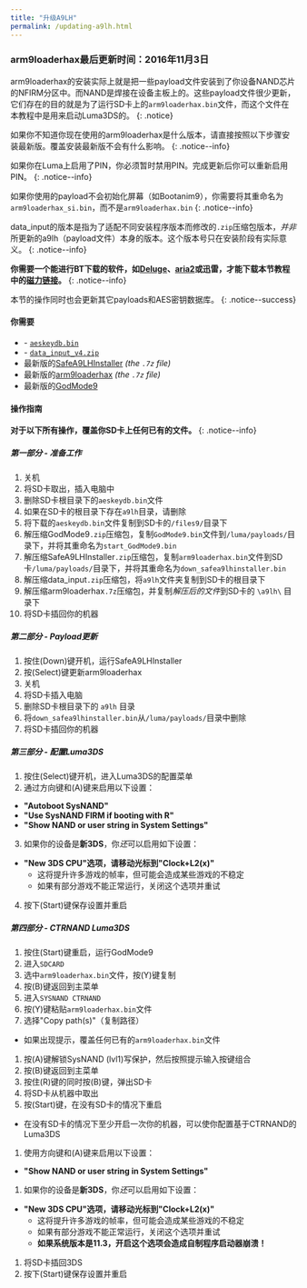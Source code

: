 ```yaml
---
title: "升级A9LH"
permalink: /updating-a9lh.html
---
```


### arm9loaderhax最后更新时间：2016年11月3日

arm9loaderhax的安装实际上就是把一些payload文件安装到了你设备NAND芯片的NFIRM分区中。而NAND是焊接在设备主板上的。这些payload文件很少更新，它们存在的目的就是为了运行SD卡上的`arm9loaderhax.bin`文件，而这个文件在本教程中是用来启动Luma3DS的。
{: .notice}

如果你不知道你现在使用的arm9loaderhax是什么版本，请直接按照以下步骤安装最新版。覆盖安装最新版不会有什么影响。
{: .notice--info}

如果你在Luma上启用了PIN，你必须暂时禁用PIN。完成更新后你可以重新启用PIN。
{: .notice--info}

如果你使用的payload不会初始化屏幕（如Bootanim9），你需要将其重命名为`arm9loaderhax_si.bin`，而不是`arm9loaderhax.bin`
{: .notice--info}

data_input的版本是指为了适配不同安装程序版本而修改的`.zip`压缩包版本，*并非*所更新的a9lh（payload文件）本身的版本。这个版本号只在安装阶段有实际意义。
{: .notice--info}

**你需要一个能进行BT下载的软件，如[Deluge](http://dev.deluge-torrent.org/wiki/Download)、[aria2](https://aria2.github.io/)或迅雷，才能下载本节教程中的[磁力链接](http://baike.baidu.com/item/%E7%A3%81%E5%8A%9B%E9%93%BE%E6%8E%A5)。**
{: .notice--info}

本节的操作同时也会更新其它payloads和AES密钥数据库。
{: .notice--success}

#### 你需要

* <i class="fa fa-magnet" aria-hidden="true" title="这个下载链接是磁力链格式的。请使用BT种子客户端进行下载。"></i> - [`aeskeydb.bin`](magnet:?xt=urn:btih:18b3a17f78e2376e05feaa150749d9fd689b25dc&dn=aeskeydb.bin&tr=udp%3A%2F%2Ftracker.coppersurfer.tk%3A6969%2Fannounce&tr=udp%3A%2F%2Ftracker.opentrackr.org%3A1337%2Fannounce&tr=http%3A%2F%2Ftracker.opentrackr.org%3A1337%2Fannounce&tr=udp%3A%2F%2Fzer0day.ch%3A1337%2Fannounce&tr=udp%3A%2F%2Ftracker.leechers-paradise.org%3A6969%2Fannounce&tr=http%3A%2F%2Fexplodie.org%3A6969%2Fannounce&tr=udp%3A%2F%2Fexplodie.org%3A6969%2Fannounce&tr=udp%3A%2F%2F9.rarbg.com%3A2710%2Fannounce&tr=udp%3A%2F%2Fp4p.arenabg.com%3A1337%2Fannounce&tr=http%3A%2F%2Fp4p.arenabg.com%3A1337%2Fannounce&tr=udp%3A%2F%2Ftracker.aletorrenty.pl%3A2710%2Fannounce&tr=http%3A%2F%2Ftracker.aletorrenty.pl%3A2710%2Fannounce&tr=http%3A%2F%2Ftracker1.wasabii.com.tw%3A6969%2Fannounce&tr=http%3A%2F%2Ftracker.baravik.org%3A6970%2Fannounce&tr=http%3A%2F%2Ftracker.tfile.me%2Fannounce&tr=udp%3A%2F%2Ftorrent.gresille.org%3A80%2Fannounce&tr=http%3A%2F%2Ftorrent.gresille.org%2Fannounce&tr=udp%3A%2F%2Ftracker.yoshi210.com%3A6969%2Fannounce&tr=udp%3A%2F%2Ftracker.tiny-vps.com%3A6969%2Fannounce&tr=udp%3A%2F%2Ftracker.filetracker.pl%3A8089%2Fannounce)
* <i class="fa fa-magnet" aria-hidden="true" title="这个下载链接是磁力链格式的。请使用BT种子客户端进行下载。"></i> - [`data_input_v4.zip`](magnet:?xt=urn:btih:00f03ff69b5961307303d5e4778a2f65a528bf2d&dn=data%5Finput%5Fv4.zip&tr=udp%3A%2F%2Ftracker.coppersurfer.tk%3A6969%2Fannounce&tr=udp%3A%2F%2Ftracker.opentrackr.org%3A1337%2Fannounce&tr=http%3A%2F%2Ftracker.opentrackr.org%3A1337%2Fannounce&tr=udp%3A%2F%2Fzer0day.ch%3A1337%2Fannounce&tr=udp%3A%2F%2Ftracker.leechers-paradise.org%3A6969%2Fannounce&tr=http%3A%2F%2Fexplodie.org%3A6969%2Fannounce&tr=udp%3A%2F%2Fexplodie.org%3A6969%2Fannounce&tr=udp%3A%2F%2F9.rarbg.com%3A2710%2Fannounce&tr=udp%3A%2F%2Fp4p.arenabg.com%3A1337%2Fannounce&tr=http%3A%2F%2Fp4p.arenabg.com%3A1337%2Fannounce&tr=udp%3A%2F%2Ftracker.aletorrenty.pl%3A2710%2Fannounce&tr=http%3A%2F%2Ftracker.aletorrenty.pl%3A2710%2Fannounce&tr=http%3A%2F%2Ftracker1.wasabii.com.tw%3A6969%2Fannounce&tr=http%3A%2F%2Ftracker.baravik.org%3A6970%2Fannounce&tr=http%3A%2F%2Ftracker.tfile.me%2Fannounce&tr=udp%3A%2F%2Ftorrent.gresille.org%3A80%2Fannounce&tr=http%3A%2F%2Ftorrent.gresille.org%2Fannounce&tr=udp%3A%2F%2Ftracker.yoshi210.com%3A6969%2Fannounce&tr=udp%3A%2F%2Ftracker.tiny-vps.com%3A6969%2Fannounce&tr=udp%3A%2F%2Ftracker.filetracker.pl%3A8089%2Fannounce)
* 最新版的[SafeA9LHInstaller](https://github.com/AuroraWright/SafeA9LHInstaller/releases/latest) *(the `.7z` file)*
* 最新版的[arm9loaderhax](https://github.com/AuroraWright/arm9loaderhax/releases/latest) *(the `.7z` file)*
* 最新版的[GodMode9](https://github.com/d0k3/GodMode9/releases/latest)

#### 操作指南

**对于以下所有操作，覆盖你SD卡上任何已有的文件。**
{: .notice--info}

##### 第一部分 - 准备工作

1. 关机
1. 将SD卡取出，插入电脑中
1. 删除SD卡根目录下的`aeskeydb.bin`文件
1. 如果在SD卡的根目录下存在`a9lh`目录，请删除
1. 将下载的`aeskeydb.bin`文件复制到SD卡的`/files9/`目录下
4. 解压缩GodMode9`.zip`压缩包，复制`GodMode9.bin`文件到`/luma/payloads/`目录下，并将其重命名为`start_GodMode9.bin`
5. 解压缩SafeA9LHInstaller`.zip`压缩包，复制`arm9loaderhax.bin`文件到SD卡`/luma/payloads/`目录下，并将其重命名为`down_safea9lhinstaller.bin`
7. 解压缩data_input`.zip`压缩包，将`a9lh`文件夹复制到SD卡的根目录下
8. 解压缩arm9loaderhax`.7z`压缩包，并复制*解压后的文件*到SD卡的 `\a9lh\` 目录下
9. 将SD卡插回你的机器

##### 第二部分 - Payload更新

1. 按住(Down)键开机，运行SafeA9LHInstaller
1. 按(Select)键更新arm9loaderhax
1. 关机
1. 将SD卡插入电脑
1. 删除SD卡根目录下的 `a9lh` 目录
1. 将`down_safea9lhinstaller.bin`从`/luma/payloads/`目录中删除
1. 将SD卡插回你的机器

##### 第三部分 - 配置Luma3DS

1. 按住(Select)键开机，进入Luma3DS的配置菜单
2. 通过方向键和(A)键来启用以下设置：
  + **"Autoboot SysNAND"**
  + **"Use SysNAND FIRM if booting with R"**
  + **"Show NAND or user string in System Settings"**
3. 如果你的设备是**新3DS**，你*还*可以启用如下设置：
  + **"New 3DS CPU"选项，请移动光标到"Clock+L2(x)"**
    + 这将提升许多游戏的帧率，但可能会造成某些游戏的不稳定
    + 如果有部分游戏不能正常运行，关闭这个选项并重试
4. 按下(Start)键保存设置并重启

##### 第四部分 - CTRNAND Luma3DS

1. 按住(Start)键重启，运行GodMode9
1. 进入`SDCARD`
1. 选中`arm9loaderhax.bin`文件，按(Y)键复制
1. 按(B)键返回到主菜单
1. 进入`SYSNAND CTRNAND`
1. 按(Y)键粘贴`arm9loaderhax.bin`文件
1. 选择"Copy path(s)"（复制路径）
  + 如果出现提示，覆盖任何已有的`arm9loaderhax.bin`文件
1. 按(A)键解锁SysNAND (lvl1)写保护，然后按照提示输入按键组合
1. 按(B)键返回到主菜单
1. 按住(R)键的同时按(B)键，弹出SD卡
1. 将SD卡从机器中取出
1. 按(Start)键，在没有SD卡的情况下重启
  + 在没有SD卡的情况下至少开启一次你的机器，可以使你配置基于CTRNAND的Luma3DS
1. 使用方向键和(A)键来启用以下设置：
  + **"Show NAND or user string in System Settings"**
1. 如果你的设备是**新3DS**，你*还*可以启用如下设置：
  + **"New 3DS CPU"选项，请移动光标到"Clock+L2(x)"**
    + 这将提升许多游戏的帧率，但可能会造成某些游戏的不稳定
    + 如果有部分游戏不能正常运行，关闭这个选项并重试
    + **如果系统版本是11.3，开启这个选项会造成自制程序启动器崩溃！**
1. 将SD卡插回3DS
1. 按下(Start)键保存设置并重启
